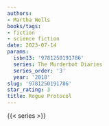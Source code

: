```yaml
---
authors:
- Martha Wells
books/tags:
- fiction
- science fiction
date: 2023-07-14
params:
  isbn13: '9781250191786'
  series: The Murderbot Diaries
  series_order: '3'
  year: '2018'
slug: '9781250191786'
star_rating: 3
title: Rogue Protocol
---
```


<!--more-->

{{< series >}}